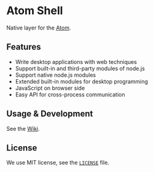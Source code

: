 # Atom Shell

Native layer for the [Atom](https://github.com/github/atom).

## Features

* Write desktop applications with web techniques
* Support built-in and third-party modules of node.js 
* Support native node.js modules
* Extended built-in modules for desktop programming
* JavaScript on browser side
* Easy API for cross-process communication

## Usage & Development

See the [Wiki](https://github.com/atom/atom-shell/wiki).

## License

We use MIT license, see the [`LICENSE`](LICENSE) file.
